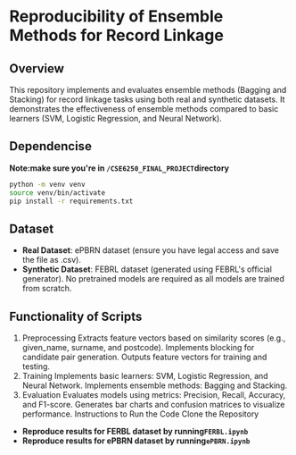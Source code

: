 # Reproducibility of Ensemble Methods for Record Linkage

## Overview

This repository implements and evaluates ensemble methods (Bagging and Stacking) for record linkage tasks using both real and synthetic datasets. It demonstrates the effectiveness of ensemble methods compared to basic learners (SVM, Logistic Regression, and Neural Network).

## Dependencise

**Note:make sure you're in `/CSE6250_FINAL_PROJECT`directory**

```sh
python -m venv venv
source venv/bin/activate
pip install -r requirements.txt
```

## Dataset

- **Real Dataset**: ePBRN dataset (ensure you have legal access and save the file as .csv).
- **Synthetic Dataset**: FEBRL dataset (generated using FEBRL's official generator).
No pretrained models are required as all models are trained from scratch.

## Functionality of Scripts

1. Preprocessing
   Extracts feature vectors based on similarity scores (e.g., given_name, surname, and postcode).
   Implements blocking for candidate pair generation.
   Outputs feature vectors for training and testing.
2. Training
   Implements basic learners: SVM, Logistic Regression, and Neural Network.
   Implements ensemble methods: Bagging and Stacking.
3. Evaluation
   Evaluates models using metrics: Precision, Recall, Accuracy, and F1-score.
   Generates bar charts and confusion matrices to visualize performance.
   Instructions to Run the Code
   Clone the Repository

- **Reproduce results for FERBL dataset by running`FERBL.ipynb`**
- **Reproduce results for ePBRN dataset by running`ePBRN.ipynb`**
